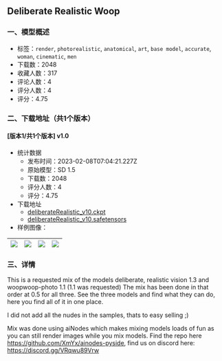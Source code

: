 ## Deliberate Realistic Woop
### 一、模型概述

- 标签：`render`, `photorealistic`, `anatomical`, `art`, `base model`, `accurate`, `woman`, `cinematic`, `men`
- 下载数：2048
- 收藏人数：317
- 评论人数：4
- 评分人数：4
- 评分：4.75

### 二、下载地址（共1个版本）

#### [版本1/共1个版本] v1.0

- 统计数据
  - 发布时间：2023-02-08T07:04:21.227Z
  - 原始模型：SD 1.5
  - 下载数：2048
  - 评分人数：4
  - 评分：4.75
- 下载地址
  - [deliberateRealistic_v10.ckpt](https://civitai.com/api/download/models/8644?type=Model&format=PickleTensor&size=full&fp=fp16)
  - [deliberateRealistic_v10.safetensors](https://civitai.com/api/download/models/8644)
- 样例图像：

| <img src="https://image.civitai.com/xG1nkqKTMzGDvpLrqFT7WA/344b6389-05ff-48ff-6855-33e811b05c00/width=450/82248.jpeg" /> | <img src="https://image.civitai.com/xG1nkqKTMzGDvpLrqFT7WA/eaf03210-8a56-498f-e8a5-e84cc06bb700/width=450/82257.jpeg" /> | <img src="https://image.civitai.com/xG1nkqKTMzGDvpLrqFT7WA/a6fb1090-765f-447a-c4cf-81db5a272500/width=450/82256.jpeg" /> | <img src="https://image.civitai.com/xG1nkqKTMzGDvpLrqFT7WA/29dfba92-0223-4b87-205d-d16c5598b300/width=450/82255.jpeg" /> |
| ---- | ---- | ---- | ---- |


### 三、详情
<p>This is a requested mix of the models deliberate, realistic vision 1.3 and woopwoop-photo 1.1 (1.1 was requested) The mix has been done in that order at 0.5 for all three. See the three models and find what they can do, here you find all of it in one place.</p><p>I did not add all the nudes in the samples, thats to easy selling ;)</p><p>Mix was done using aiNodes which makes mixing models loads of fun as you can still render images while you mix models. Find the repo here <a target="_blank" rel="ugc" href="https://github.com/XmYx/ainodes-pyside">https://github.com/XmYx/ainodes-pyside</a>, find us on discord here: <a target="_blank" rel="ugc" href="https://discord.gg/VRqwu89Vrw">https://discord.gg/VRqwu89Vrw</a></p>